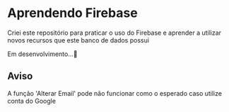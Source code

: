 # Aprendendo Firebase

Criei este repositório para praticar o uso do Firebase e aprender a utilizar novos recursos que este banco de dados possui

Em desenvolvimento...🔨

## Aviso

A função 'Alterar Email' pode não funcionar como o esperado caso utilize conta do Google
